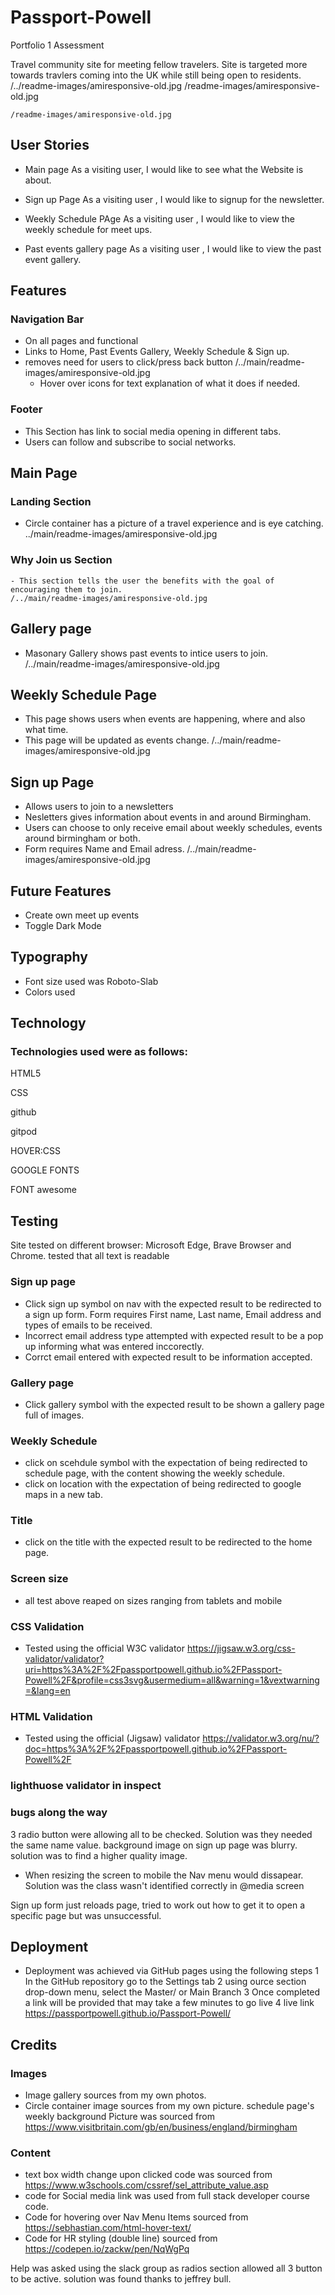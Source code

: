 # Passport-Powell
Portfolio 1 Assessment


Travel community site for meeting fellow travelers. Site is targeted more towards travlers coming into the UK while still being open to residents.
/../readme-images/amiresponsive-old.jpg
/readme-images/amiresponsive-old.jpg


	/readme-images/amiresponsive-old.jpg
## User Stories

- Main page
As a visiting user, I would like to see what the Website is about.

- Sign up Page
As a visiting user , I would like to signup for the newsletter.

- Weekly Schedule PAge
As a visiting user , I would like to view the weekly schedule for meet ups. 

- Past events gallery page
As a visiting user , I would like to view the past event gallery. 

## Features

### Navigation Bar
- On all pages and functional
- Links to Home, Past Events Gallery, Weekly Schedule & Sign up.
- removes need for users to click/press back button
	/../main/readme-images/amiresponsive-old.jpg
	- Hover over icons for text explanation of what it does if needed.

### Footer
- This Section has link to social media opening in different tabs.
- Users can follow and subscribe to social networks.

## Main Page

### Landing Section
- Circle container has a picture of a travel experience and is eye catching.
	../main/readme-images/amiresponsive-old.jpg

### Why Join us Section
	- This section tells the user the benefits with the goal of encouraging them to join.
    /../main/readme-images/amiresponsive-old.jpg

## Gallery page
- Masonary Gallery shows past events to intice users to join.
    /../main/readme-images/amiresponsive-old.jpg


## Weekly Schedule Page
- This page shows users when events are happening, where and also what time.
- This page will be updated as events change.
    /../main/readme-images/amiresponsive-old.jpg

## Sign up Page
- Allows users to join to a newsletters
- Nesletters gives information about events in and around Birmingham.
- Users can choose to only receive email about weekly schedules, events around birmingham or both.
- Form requires Name and Email adress.
    /../main/readme-images/amiresponsive-old.jpg







## Future Features

- Create own meet up events
- Toggle Dark Mode
## Typography

- Font size used was Roboto-Slab
- Colors used 
## Technology

### Technologies used were as follows:

HTML5 

CSS

github

gitpod

HOVER:CSS

GOOGLE FONTS

FONT awesome
## Testing

Site tested on different browser: Microsoft Edge, Brave Browser and Chrome.
tested that all text is readable

 ### Sign up page
  - Click sign up symbol on nav with the expected result to be redirected 
  to a sign up form. Form requires First name, Last name, Email address and types of emails to be received.
  - Incorrect email address type attempted with expected result to be a pop up informing what was entered inccorectly.
  - Corrct email entered with expected result to be information accepted.

  ### Gallery page
  - Click gallery symbol with the expected result to be shown a gallery page full of images.

  ### Weekly Schedule
  - click on scehdule symbol with the expectation of being redirected to schedule page, with the content showing the weekly schedule.
  - click on location with the expectation of being redirected to google maps in a new tab.

  ### Title
  - click on the title with the expected result to be redirected to the home page.

### Screen size
- all test above reaped on sizes ranging from tablets and mobile


### CSS Validation
 - Tested using the official W3C validator
 https://jigsaw.w3.org/css-validator/validator?uri=https%3A%2F%2Fpassportpowell.github.io%2FPassport-Powell%2F&profile=css3svg&usermedium=all&warning=1&vextwarning=&lang=en

### HTML Validation
 - Tested using the official (Jigsaw) validator
 https://validator.w3.org/nu/?doc=https%3A%2F%2Fpassportpowell.github.io%2FPassport-Powell%2F

### lighthuose validator in inspect



 ### bugs along the way
 3 radio button were allowing all to be checked. Solution was they needed the same name value.
 background image on sign up page was blurry. solution was to find a higher quality image.
 - When resizing the screen to mobile the Nav menu would dissapear. Solution was the class wasn't identified correctly in @media screen

 Sign up form just reloads page, tried to work out how to get it to open a specific page but was unsuccessful.
## Deployment


- Deployment was achieved via GitHub pages using the following steps
 1 In the GitHub repository go to the Settings tab
 2 using ource section drop-down menu, select the Master/ or Main Branch
 3 Once completed a link will be provided that may take a few minutes to go live
 4 live link https://passportpowell.github.io/Passport-Powell/

## Credits

### Images
- Image gallery sources from my own photos. 
- Circle container image sources from my own picture.
schedule page's weekly background Picture was sourced from https://www.visitbritain.com/gb/en/business/england/birmingham

### Content
- text box width change upon clicked code was sourced from 
https://www.w3schools.com/cssref/sel_attribute_value.asp 
- code for Social media link was used from full stack developer course code.
- Code for hovering over Nav Menu Items sourced from https://sebhastian.com/html-hover-text/
- Code for HR styling (double line) sourced from https://codepen.io/zackw/pen/NqWgPq

Help was asked using the slack group as radios section allowed all 3 button to be active. solution was found thanks to jeffrey bull.
